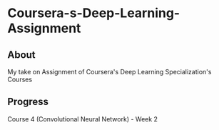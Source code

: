 # Coursera-s-Deep-Learning-Assignment

## About

My take on Assignment of Coursera's Deep Learning Specialization's Courses

## Progress

Course 4 (Convolutional Neural Network) - Week 2

